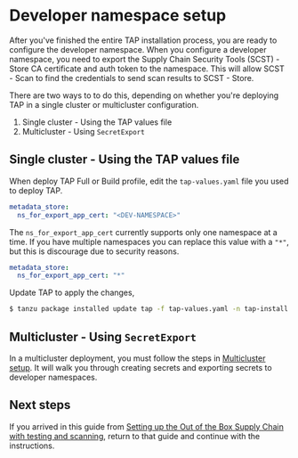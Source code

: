 # Developer namespace setup

After you've finished the entire TAP installation process, you are ready to configure the developer namespace. When you configure a developer namespace, you need to export the Supply Chain Security Tools (SCST) - Store CA certificate and auth token to the namespace. This will allow SCST - Scan to find the credentials to send scan results to SCST - Store.

There are two ways to to do this, depending on whether you're deploying TAP in a single cluster or multicluster configuration.

1. Single cluster - Using the TAP values file
1. Multicluster - Using `SecretExport`

## Single cluster - Using the TAP values file

When deploy TAP Full or Build profile, edit the `tap-values.yaml` file you used to deploy TAP.

```yaml
metadata_store:
  ns_for_export_app_cert: "<DEV-NAMESPACE>"
```

The `ns_for_export_app_cert` currently supports only one namespace at a time. If you have multiple namespaces you can replace this value with a `"*"`, but this is discourage due to security reasons.

```yaml
metadata_store:
  ns_for_export_app_cert: "*"
```

Update TAP to apply the changes,

```bash
$ tanzu package installed update tap -f tap-values.yaml -n tap-install
```

## Multicluster - Using `SecretExport`

In a multicluster deployment, you must follow the steps in [Multicluster setup](multicluster-setup.hbs.md). It will walk you through creating secrets and exporting secrets to developer namespaces.

## Next steps

If you arrived in this guide from [Setting up the Out of the Box Supply Chain with testing and scanning](../scc/ootb-supply-chain-testing-scanning.hbs.md#storing-scan-results), return to that guide and continue with the instructions.